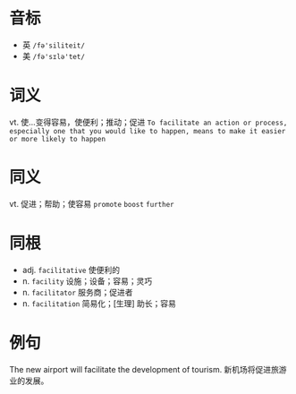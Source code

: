 # 音标

- 英 `/fə'siliteit/`
- 美 `/fə'sɪlə'tet/`

# 词义

vt. 使…变得容易，使便利；推动；促进
`To facilitate an action or process, especially one that you would like to happen, means to make it easier or more likely to happen`

# 同义

vt. 促进；帮助；使容易
`promote` `boost` `further`

# 同根

- adj. `facilitative` 使便利的
- n. `facility` 设施；设备；容易；灵巧
- n. `facilitator` 服务商；促进者
- n. `facilitation` 简易化；[生理] 助长；容易

# 例句

The new airport will facilitate the development of tourism.
新机场将促进旅游业的发展。


